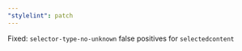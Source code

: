 ```yaml
---
"stylelint": patch
---
```


Fixed: `selector-type-no-unknown` false positives for `selectedcontent`
